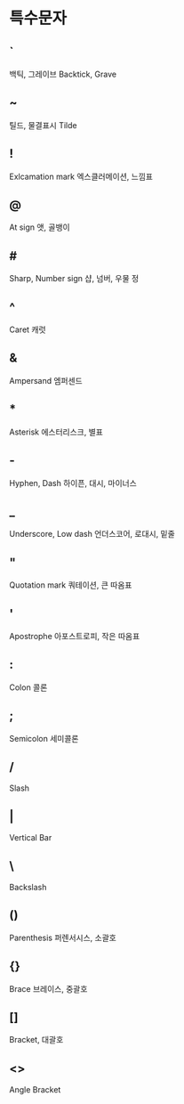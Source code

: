 # 특수문자

## `
백틱, 그레이브
Backtick, Grave

## ~
틸드, 물결표시
Tilde

## !
Exlcamation mark
엑스클러메이션, 느낌표

## @
At sign
앳, 골뱅이

## \#
Sharp, Number sign
샵, 넘버, 우물 정

## ^
Caret
캐럿

## &
Ampersand
엠퍼센드

## *
Asterisk
에스터리스크, 별표

## -
Hyphen, Dash
하이픈, 대시, 마이너스

## _
Underscore, Low dash
언더스코어, 로대시, 밑줄

## "
Quotation mark
쿼테이션, 큰 따옴표

## '
Apostrophe
아포스트로피, 작은 따옴표

## :
Colon
콜론

## ;
Semicolon
세미콜론

## /
Slash

## |
Vertical Bar

## \
Backslash

## ()
Parenthesis
퍼렌서시스, 소괄호

## {}
Brace
브레이스, 중괄호

## []
Bracket, 대괄호

## <>
Angle Bracket